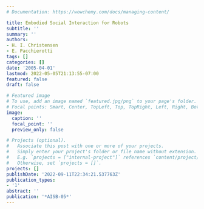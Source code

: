 ```yaml
---
# Documentation: https://wowchemy.com/docs/managing-content/

title: Embodied Social Interaction for Robots
subtitle: ''
summary: ''
authors:
- H. I. Christensen
- E. Pacchierotti
tags: []
categories: []
date: '2005-04-01'
lastmod: 2022-05-05T21:13:55-07:00
featured: false
draft: false

# Featured image
# To use, add an image named `featured.jpg/png` to your page's folder.
# Focal points: Smart, Center, TopLeft, Top, TopRight, Left, Right, BottomLeft, Bottom, BottomRight.
image:
  caption: ''
  focal_point: ''
  preview_only: false

# Projects (optional).
#   Associate this post with one or more of your projects.
#   Simply enter your project's folder or file name without extension.
#   E.g. `projects = ["internal-project"]` references `content/project/deep-learning/index.md`.
#   Otherwise, set `projects = []`.
projects: []
publishDate: '2022-09-11T22:34:21.537763Z'
publication_types:
- '1'
abstract: ''
publication: '*AISB-05*'
---
```

